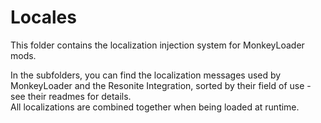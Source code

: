 Locales
=======

This folder contains the localization injection system for MonkeyLoader mods.

In the subfolders, you can find the localization messages used by MonkeyLoader
and the Resonite Integration, sorted by their field of use - see their readmes for details.  
All localizations are combined together when being loaded at runtime.